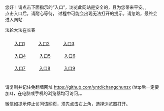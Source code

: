 您好！请点击下面指示的“入口”，浏览此网站是安全的，且为您带来平安。。 <br/>
点击入口后，请耐心等待， 过程中可能会出现无法打开的提示，请忽略，最终会进入网站. </br>

法轮大法在长春<br/>
<div style="padding:10px"><a style="margin:20px" target="_blank" href="https://d352u5jir6hgll.cloudfront.net/2Qpsp?cbsesv" id="ccLink1" rel="nofollow">入口1</a> <a target="_blank" style="margin:20px" href="https://dtizsq79r7a6m.cloudfront.net/2Qpsp?yigvuy" id="ccLink2" rel="nofollow">入口2</a> <a style="margin:20px" target="_blank" href="https://d1j7ea39z440fr.cloudfront.net/2Qpsp?kxbtlcy" id="ccLink3" rel="nofollow">入口3</a></div>

<div style="padding:10px" ><a style="margin:20px" target="_blank" href="https://d352u5jir6hgll.cloudfront.net/2Qpsp?cbsesv" id="ccLink4" rel="nofollow">入口4</a> <a style="margin:20px" href="https://dtizsq79r7a6m.cloudfront.net/2Qpsp?yigvuy" target="_blank" id="ccLink5" rel="nofollow">入口5</a> <a style="margin:20px" href="https://d1j7ea39z440fr.cloudfront.net/2Qpsp?kxbtlcy" target="_blank" id="ccLink6" rel="nofollow">入口6</a></div>

<div style="padding:10px"><a style="margin:20px" target="_blank" href="https://d352u5jir6hgll.cloudfront.net/2Qpsp?cbsesv" id="ccLink7" rel="nofollow">入口7</a> <a style="margin:20px" href="https://dtizsq79r7a6m.cloudfront.net/2Qpsp?yigvuy" target="_blank" id="ccLink8" rel="nofollow">入口8</a> <a style="margin:20px" target="_blank" href="https://d1j7ea39z440fr.cloudfront.net/2Qpsp?kxbtlcy" id="ccLink9" rel="nofollow">入口9</a></div>

<br/>



请复制并记住免翻墙网址 https://github.com/yntd/changchunzx (http后一定要加s)，在电脑或手机的浏览器均可访问。。<br/>

微信如提示停止访问该网页，须先点击右上角，选择浏览器打开。
